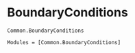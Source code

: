 # BoundaryConditions

```@docs
Common.BoundaryConditions
```

```@autodocs
Modules = [Common.BoundaryConditions]
```
